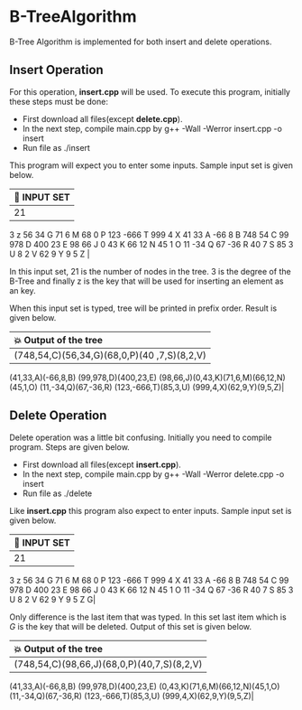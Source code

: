 # B-TreeAlgorithm
 B-Tree Algorithm is implemented for both insert and delete operations.

## Insert Operation

For this operation, **insert.cpp** will be used. To execute this program, initially these steps must be done:

* First download all files(except **delete.cpp**).
* In the next step, compile main.cpp by g++ -Wall -Werror insert.cpp -o insert
* Run file as ./insert

This program will expect you to enter some inputs. Sample input set is given below.

| :memo: INPUT SET           |
|:---------------------------|
| 21
3
z
56 34 G
71 6 M
68 0 P
123 -666 T
999 4 X
41 33 A 
-66 8 B
748 54 C
99 978 D
400 23 E
98 66 J
0 43 K
66 12 N
45 1 O 
11 -34 Q
67 -36 R 
40 7 S 
85 3 U 
8 2 V
62 9 Y
9 5 Z |

In this input set, 21 is the number of nodes in the tree. 3 is the degree of the B-Tree and finally z is the key that will be used for inserting an element as an key.

When this input set is typed, tree will be printed in prefix order. Result is given below.

| :boom: Output of the tree  |
|:---------------------------|
|(748,54,C)(56,34,G)(68,0,P)(40 ,7,S)(8,2,V)
(41,33,A)(-66,8,B)
(99,978,D)(400,23,E)
(98,66,J)(0,43,K)(71,6,M)(66,12,N)(45,1,O)
(11,-34,Q)(67,-36,R)
(123,-666,T)(85,3,U)
(999,4,X)(62,9,Y)(9,5,Z)|

## Delete Operation

Delete operation was a little bit confusing. Initially you need to compile program. Steps are given below.

* First download all files(except **insert.cpp**).
* In the next step, compile main.cpp by g++ -Wall -Werror delete.cpp -o insert
* Run file as ./delete

Like **insert.cpp** this program also expect to enter inputs. Sample input set is given below.


| :memo: INPUT SET           |
|:---------------------------|
| 21
3
z
56 34 G
71 6 M
68 0 P
123 -666 T
999 4 X
41 33 A 
-66 8 B
748 54 C
99 978 D
400 23 E
98 66 J
0 43 K
66 12 N
45 1 O 
11 -34 Q
67 -36 R 
40 7 S 
85 3 U 
8 2 V
62 9 Y
9 5 Z 
G|

Only difference is the last item that was typed. In this set last item which is *G* is the key that will be deleted. Output of this set is given below.

| :boom: Output of the tree  |
|:---------------------------|
|(748,54,C)(98,66,J)(68,0,P)(40,7,S)(8,2,V)
(41,33,A)(-66,8,B)
(99,978,D)(400,23,E)
(0,43,K)(71,6,M)(66,12,N)(45,1,O)
(11,-34,Q)(67,-36,R)
(123,-666,T)(85,3,U)
(999,4,X)(62,9,Y)(9,5,Z)|